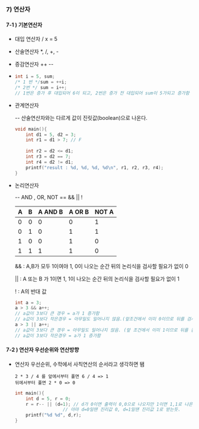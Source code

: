 ### 7) 연산자

#### 7-1 ) 기본연산자

- 대입 연산자  / x = 5

- 산술연산자 *, /, +, -

- 증감연산자 ++ -- 

- ```c
  int i = 5, sum;
  /* 1 번 */sum = ++i;
  /* 2번 */ sum = i++;
  // 1번은 증가 후 대입되어 6이 되고, 2번은 증가 전 대입되어 sum이 5가되고 증가함
  ```

- 관계연산자 

   -- 산술연산자와는 다르게 값이 진릿값(boolean)으로 나온다.

  ```c
  void main(){
      int d1 = 5, d2 = 3;
      int r1 = d1 > 7; // F
      
      int r2 = d2 <= d1;
      int r3 = d2 == 7;
      int r4 = d2 != d1;
      printf("result : %d, %d, %d, %d\n", r1, r2, r3, r4);
  }
  ```

- 논리연산자

  -- AND , OR, NOT == && || !

  | A    | B    | A AND B | A OR B | NOT A |
  | ---- | ---- | ------- | ------ | ----- |
  | 0    | 0    | 0       | 0      | 1     |
  | 0    | 1    | 0       | 1      | 1     |
  | 1    | 0    | 0       | 1      | 0     |
  | 1    | 1    | 1       | 1      | 0     |

  && : A,B가 모두 1이여야 1, 0이 나오는 순간 뒤의 논리식을 검사할 필요가 없이 0

  || : A 또는 B 가 1이면 1, 1이 나오는 순간 뒤의 논리식을 검사할 필요가 없이 1

  !  :  A의 반대 값

  ```c
  int a = 3;
  a > 3 && a++;
  // a값이 3보다 큰 경우 = a가 1 증가함
  // a값이 3보다 작은경우 = 아무일도 일어나지 않음.(앞조건에서 이미 0이므로 뒤를 검사하지않음)
  a > 3 || a++;
  // a값이 3보다 큰 경우 = 아무일도 일어나지 않음. (앞 조건에서 이미 1이므로 뒤를 검사하지 않음)
  // a값이 3보다 작은경우 = a가 1 증가함
  ```



#### 7-2 ) 연산자 우선순위와 연산방향

- 연산자 우선순위, 수학에서 사칙연산의 순서라고 생각하면 됌

  ```
  2 * 3 / 4 를 앞에서부터 풀면 6 / 4 => 1
  뒤에서부터 풀면 2 * 0 => 0
  ```

  ```c
  int main(){
      int d = 5, r = 0;
      r = r-- || (d=1); // d가 0이면 출력이 0,0으로 나오지만 1이면 1,1로 나온다
      				// 아마 d=0일땐 진리값 0, d=1일땐 진리값 1로 받는듯.
      printf("%d %d", d,r);
  }
  ```

  
